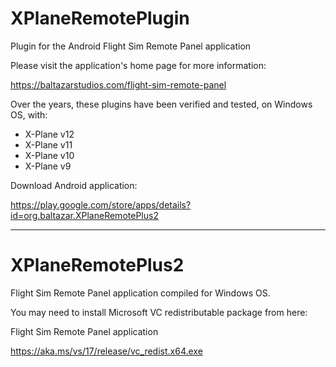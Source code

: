 # XPlaneRemotePlugin
Plugin for the Android Flight Sim Remote Panel application

Please visit the application's home page for more information: 

https://baltazarstudios.com/flight-sim-remote-panel

Over the years, these plugins have been verified and tested, on Windows OS, with:
- X-Plane v12
- X-Plane v11
- X-Plane v10
- X-Plane v9

Download Android application:

https://play.google.com/store/apps/details?id=org.baltazar.XPlaneRemotePlus2

------------------------------------------------------------------------------
# XPlaneRemotePlus2
Flight Sim Remote Panel application compiled for Windows OS.

You may need to install Microsoft VC redistributable package from here:

Flight Sim Remote Panel application

https://aka.ms/vs/17/release/vc_redist.x64.exe
